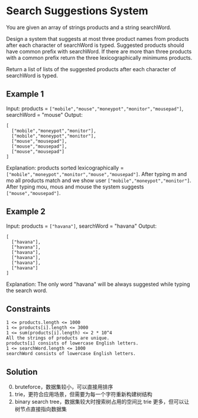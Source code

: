 # Search Suggestions System

You are given an array of strings products and a string searchWord.

Design a system that suggests at most three product names from products after
each character of searchWord is typed. Suggested products should have common
prefix with searchWord. If there are more than three products with a common
prefix return the three lexicographically minimums products.

Return a list of lists of the suggested products after each character of
searchWord is typed.

## Example 1

Input:
products = `["mobile","mouse","moneypot","monitor","mousepad"]`,
searchWord = "mouse"
Output:

```text
[
  ["mobile","moneypot","monitor"],
  ["mobile","moneypot","monitor"],
  ["mouse","mousepad"],
  ["mouse","mousepad"],
  ["mouse","mousepad"]
]
```

Explanation: products sorted lexicographically = `["mobile","moneypot","monitor","mouse","mousepad"]`.
After typing m and mo all products match and we show user `["mobile","moneypot","monitor"]`.
After typing mou, mous and mouse the system suggests `["mouse","mousepad"]`.

## Example 2

Input: products = `["havana"]`, searchWord = "havana"
Output:

```text
[
  ["havana"],
  ["havana"],
  ["havana"],
  ["havana"],
  ["havana"],
  ["havana"]
]
```

Explanation: The only word "havana" will be always suggested while typing the search word.

## Constraints

    1 <= products.length <= 1000
    1 <= products[i].length <= 3000
    1 <= sum(products[i].length) <= 2 * 10^4
    All the strings of products are unique.
    products[i] consists of lowercase English letters.
    1 <= searchWord.length <= 1000
    searchWord consists of lowercase English letters.

## Solution

0. bruteforce，数据集较小，可以直接用排序
1. trie，更符合应用场景，但需要为每一个字符重新构建树结构
2. binary search tree，数据集较大时搜索树占用的空间比 trie 更多，但可以让树节点直接指向数据集
